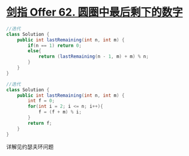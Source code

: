 # [剑指 Offer 62. 圆圈中最后剩下的数字](https://leetcode-cn.com/problems/yuan-quan-zhong-zui-hou-sheng-xia-de-shu-zi-lcof/)

```java
//迭代
class Solution {
    public int lastRemaining(int n, int m) {
        if(n == 1) return 0;
        else{
            return (lastRemaining(n - 1, m) + m) % n;
        } 
    }
}

//迭代
class Solution {
    public int lastRemaining(int n, int m) {
        int f = 0;
        for(int i = 2; i <= n; i++){
            f = (f + m) % i;
        }
        return f;
    }
}
```

详解见约瑟夫环问题